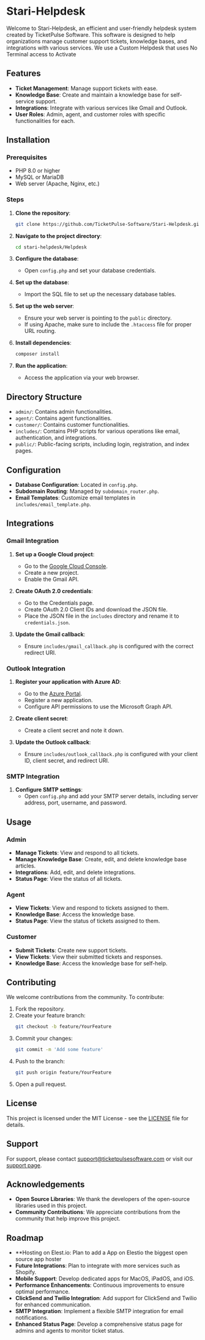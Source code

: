 # Stari-Helpdesk

Welcome to Stari-Helpdesk, an efficient and user-friendly helpdesk system created by TicketPulse Software. This software is designed to help organizations manage customer support tickets, knowledge bases, and integrations with various services. We use a Custom Helpdesk that uses No Terminal access to Activate

## Features

- **Ticket Management**: Manage support tickets with ease.
- **Knowledge Base**: Create and maintain a knowledge base for self-service support.
- **Integrations**: Integrate with various services like Gmail and Outlook.
- **User Roles**: Admin, agent, and customer roles with specific functionalities for each.

## Installation

### Prerequisites

- PHP 8.0 or higher
- MySQL or MariaDB
- Web server (Apache, Nginx, etc.)

### Steps

1. **Clone the repository**:
    ```bash
    git clone https://github.com/TicketPulse-Software/Stari-Helpdesk.git
    ```

2. **Navigate to the project directory**:
    ```bash
    cd stari-helpdesk/Helpdesk
    ```

3. **Configure the database**:
    - Open `config.php` and set your database credentials.

4. **Set up the database**:
    - Import the SQL file to set up the necessary database tables.

5. **Set up the web server**:
    - Ensure your web server is pointing to the `public` directory.
    - If using Apache, make sure to include the `.htaccess` file for proper URL routing.

6. **Install dependencies**:
    ```bash
    composer install
    ```

7. **Run the application**:
    - Access the application via your web browser.

## Directory Structure

- `admin/`: Contains admin functionalities.
- `agent/`: Contains agent functionalities.
- `customer/`: Contains customer functionalities.
- `includes/`: Contains PHP scripts for various operations like email, authentication, and integrations.
- `public/`: Public-facing scripts, including login, registration, and index pages.

## Configuration

- **Database Configuration**: Located in `config.php`.
- **Subdomain Routing**: Managed by `subdomain_router.php`.
- **Email Templates**: Customize email templates in `includes/email_template.php`.

## Integrations

### Gmail Integration

1. **Set up a Google Cloud project**:
    - Go to the [Google Cloud Console](https://console.cloud.google.com/).
    - Create a new project.
    - Enable the Gmail API.

2. **Create OAuth 2.0 credentials**:
    - Go to the Credentials page.
    - Create OAuth 2.0 Client IDs and download the JSON file.
    - Place the JSON file in the `includes` directory and rename it to `credentials.json`.

3. **Update the Gmail callback**:
    - Ensure `includes/gmail_callback.php` is configured with the correct redirect URI.

### Outlook Integration

1. **Register your application with Azure AD**:
    - Go to the [Azure Portal](https://portal.azure.com/).
    - Register a new application.
    - Configure API permissions to use the Microsoft Graph API.

2. **Create client secret**:
    - Create a client secret and note it down.

3. **Update the Outlook callback**:
    - Ensure `includes/outlook_callback.php` is configured with your client ID, client secret, and redirect URI.

### SMTP Integration

1. **Configure SMTP settings**:
    - Open `config.php` and add your SMTP server details, including server address, port, username, and password.

## Usage

### Admin

- **Manage Tickets**: View and respond to all tickets.
- **Manage Knowledge Base**: Create, edit, and delete knowledge base articles.
- **Integrations**: Add, edit, and delete integrations.
- **Status Page**: View the status of all tickets.

### Agent

- **View Tickets**: View and respond to tickets assigned to them.
- **Knowledge Base**: Access the knowledge base.
- **Status Page**: View the status of tickets assigned to them.

### Customer

- **Submit Tickets**: Create new support tickets.
- **View Tickets**: View their submitted tickets and responses.
- **Knowledge Base**: Access the knowledge base for self-help.

## Contributing

We welcome contributions from the community. To contribute:

1. Fork the repository.
2. Create your feature branch:
    ```bash
    git checkout -b feature/YourFeature
    ```
3. Commit your changes:
    ```bash
    git commit -m 'Add some feature'
    ```
4. Push to the branch:
    ```bash
    git push origin feature/YourFeature
    ```
5. Open a pull request.

## License

This project is licensed under the MIT License - see the [LICENSE](LICENSE) file for details.

## Support

For support, please contact support@ticketpulsesoftware.com or visit our [support page](https://www.ticketpulsesoftware.com/support).

## Acknowledgements

- **Open Source Libraries**: We thank the developers of the open-source libraries used in this project.
- **Community Contributions**: We appreciate contributions from the community that help improve this project.

## Roadmap

- **Hosting on Elest.io: Plan to add a App on Elestio the biggest open source app hoster
- **Future Integrations**: Plan to integrate with more services such as Shopify.
- **Mobile Support**: Develop dedicated apps for MacOS, iPadOS, and iOS.
- **Performance Enhancements**: Continuous improvements to ensure optimal performance.
- **ClickSend and Twilio Integration**: Add support for ClickSend and Twilio for enhanced communication.
- **SMTP Integration**: Implement a flexible SMTP integration for email notifications.
- **Enhanced Status Page**: Develop a comprehensive status page for admins and agents to monitor ticket status.
